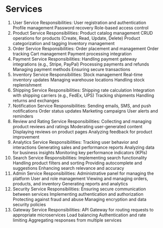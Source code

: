 # Services

1. User Service
   Responsibilities:
   User registration and authentication
   Profile management
   Password recovery
   Role-based access control
2. Product Service
   Responsibilities:
   Product catalog management
   CRUD operations for products (Create, Read, Update, Delete)
   Product categorization and tagging
   Inventory management
3. Order Service
   Responsibilities:
   Order placement and management
   Order tracking
   Cart management
   Payment processing integration
4. Payment Service
   Responsibilities:
   Handling payment gateway integrations (e.g., Stripe, PayPal)
   Processing payments and refunds
   Managing payment methods
   Ensuring secure transactions
5. Inventory Service
   Responsibilities:
   Stock management
   Real-time inventory updates
   Managing warehouse locations
   Handling stock replenishment
6. Shipping Service
   Responsibilities:
   Shipping rate calculation
   Integration with shipping carriers (e.g., FedEx, UPS)
   Tracking shipments
   Handling returns and exchanges
7. Notification Service
   Responsibilities:
   Sending emails, SMS, and push notifications
   Order status updates
   Marketing campaigns
   User alerts and reminders
8. Review and Rating Service
   Responsibilities:
   Collecting and managing product reviews and ratings
   Moderating user-generated content
   Displaying reviews on product pages
   Analyzing feedback for product improvement
9. Analytics Service
   Responsibilities:
   Tracking user behavior and interactions
   Generating sales and performance reports
   Analyzing data for business insights
   Monitoring key performance indicators (KPIs)
10. Search Service
    Responsibilities:
    Implementing search functionality
    Handling product filters and sorting
    Providing autocomplete and suggestions
    Enhancing search relevance and accuracy
11. Admin Service
    Responsibilities:
    Administrative panel for managing the platform
    User and role management
    Viewing and managing orders, products, and inventory
    Generating reports and analytics
12. Security Service
    Responsibilities:
    Ensuring secure communication between services
    Implementing authentication and authorization
    Protecting against fraud and abuse
    Managing encryption and data security policies
13. Gateway Service
    Responsibilities:
    API Gateway for routing requests to appropriate microservices
    Load balancing
    Authentication and rate limiting
    Aggregating responses from multiple services
